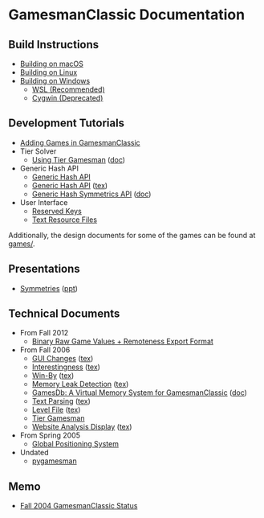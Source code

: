 # GamesmanClassic Documentation

## Build Instructions

- [Building on macOS](build-instructions-macos.md)
- [Building on Linux](build-instructions-linux.md)
- [Building on Windows](build-instructions-windows-wsl.md)
    - [WSL (Recommended)](build-instructions-windows-wsl.md)
    - [Cygwin (Deprecated)](build-instructions-windows-cygwin.md)

## Development Tutorials

- [Adding Games in GamesmanClassic](files/newgame.txt)
- Tier Solver
    - [Using Tier Gamesman](files/UsingTierGamesman.pdf) ([doc](files/UsingTierGamesman.doc))
- Generic Hash API
    - [Generic Hash API](files/hashapi.txt)
    - [Generic Hash API](files/generic_hash_api.pdf) ([tex](files/generic_hash_api.tex))
    - [Generic Hash Symmetrics API](files/generic_hash_symmetries.pdf) ([doc](files/generic_hash_symmetries.doc))
- User Interface
    - [Reserved Keys](files/reserved.txt)
    - [Text Resource Files](files/UsingTextResourceFiles.pdf)

Additionally, the design documents for some of the games can be found at [games/](games/).

## Presentations

- [Symmetries](files/Symmetries.pdf) ([ppt](files/Symmetries.ppt))

## Technical Documents

- From Fall 2012
    - [Binary Raw Game Values + Remoteness Export Format](files/export_format.txt)
- From Fall 2006
    - [GUI Changes](files/gui_changes.pdf) ([tex](files/gui_changes.tex))
    - [Interestingness](files/Interestingness.pdf) ([tex](files/Interestingness.tex))
    - [Win-By](files/WinBy.pdf) ([tex](files/WinBy.tex))
    - [Memory Leak Detection](files/Memwatch.pdf) ([tex](files/Memwatch.tex)) 
    - [GamesDb: A Virtual Memory System for GamesmanClassic](files/gamesdb_arch.pdf) ([doc](files/gamesdb_arch.doc))
    - [Text Parsing](files/text_parsing.pdf) ([tex](files/text_parsing.tex))
    - [Level File](files/levelfile.pdf) ([tex](files/files/levelfile.tex))
    - [Tier Gamesman](files/tiergamesman.txt)
    - [Website Analysis Display](files/Website_analysis_display.pdf) ([tex](files/Website_analysis_display.tex))
- From Spring 2005
    - [Global Positioning System](files/GPS.pdf)
- Undated
    - [pygamesman](files/pygamesman.txt)

## Memo

- [Fall 2004 GamesmanClassic Status](files/status.txt)
